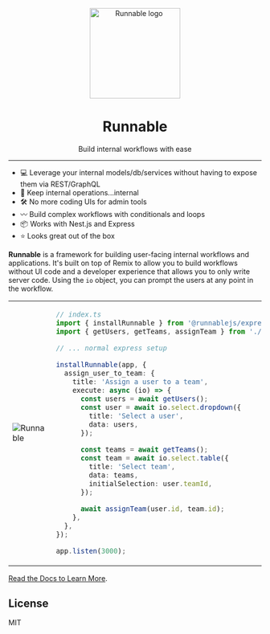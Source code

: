 <p align="center">
  <a href="https://getrunnable.com" target="_blank" rel="noopener noreferrer">
    <img width="180" src="https://getrunnable.com/logo_transparent.png" alt="Runnable logo">
  </a>
</p>
<h1 align="center">
Runnable
</h1>
<p align="center">
Build internal workflows with ease
<p>

<hr/>

- 💻 Leverage your internal models/db/services without having to expose them via REST/GraphQL
- 🚷 Keep internal operations...internal
- 🛠️ No more coding UIs for admin tools
- 〰️ Build complex workflows with conditionals and loops
- 📦 Works with Nest.js and Express
- ⭐️ Looks great out of the box

**Runnable** is a framework for building user-facing internal workflows and applications. It's built on top of Remix to allow you to build workflows without UI code and a developer experience that allows you to only write server code. Using the `io` object, you can prompt the users at any point in the workflow.

<table border="0">
<tr>
<td width="50%">

![Runnable](https://github.com/kineticio/runnable/blob/main/assets/assign_user.gif)

</td>

<td width="50%" font-size="smaller">

```ts
// index.ts
import { installRunnable } from '@runnablejs/express';
import { getUsers, getTeams, assignTeam } from './db';

// ... normal express setup

installRunnable(app, {
  assign_user_to_team: {
    title: 'Assign a user to a team',
    execute: async (io) => {
      const users = await getUsers();
      const user = await io.select.dropdown({
        title: 'Select a user',
        data: users,
      });

      const teams = await getTeams();
      const team = await io.select.table({
        title: 'Select team',
        data: teams,
        initialSelection: user.teamId,
      });

      await assignTeam(user.id, team.id);
    },
  },
});

app.listen(3000);
```

</td>
</tr>
</table>

[Read the Docs to Learn More](https://getrunnable.com/).

## License

MIT
